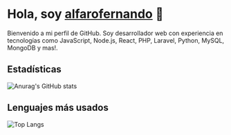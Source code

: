 # Hola, soy [alfarofernando](https://github.com/alfarofernando) 👋

Bienvenido a mi perfil de GitHub. Soy desarrollador web con experiencia en tecnologías como JavaScript, Node.js, React, PHP, Laravel, Python, MySQL, MongoDB y mas!.

## Estadísticas
![Anurag's GitHub stats](https://github-readme-stats.vercel.app/api?username=alfarofernando&show_icons=true&theme=github_dark)

## Lenguajes más usados
![Top Langs](https://github-readme-stats.vercel.app/api/top-langs/?username=alfarofernando&layout=compact&theme=github_dark)








